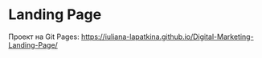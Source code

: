 # Landing Page

Проект на Git Pages:
https://iuliana-lapatkina.github.io/Digital-Marketing-Landing-Page/

